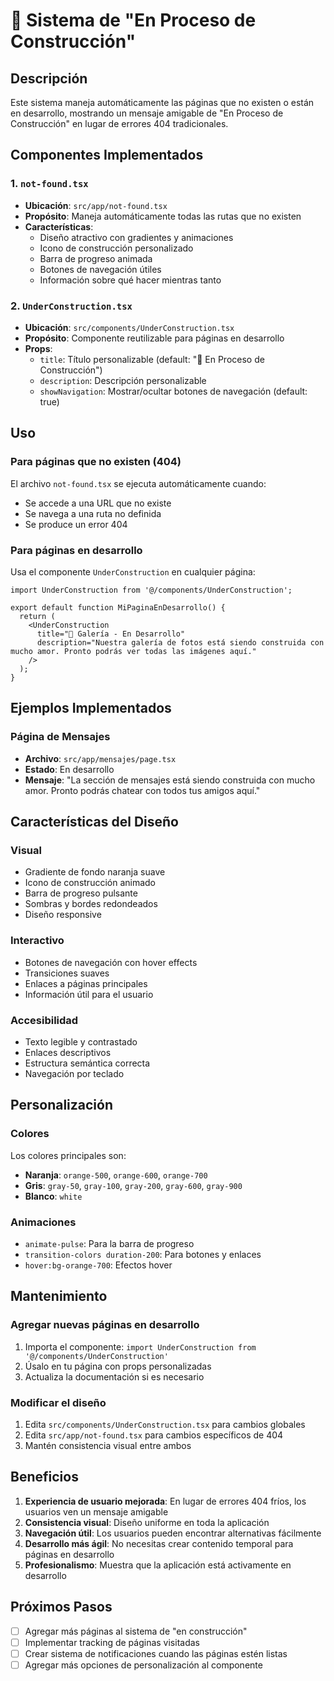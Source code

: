 # 🚧 Sistema de "En Proceso de Construcción"

## Descripción

Este sistema maneja automáticamente las páginas que no existen o están en desarrollo, mostrando un mensaje amigable de "En Proceso de Construcción" en lugar de errores 404 tradicionales.

## Componentes Implementados

### 1. `not-found.tsx`
- **Ubicación**: `src/app/not-found.tsx`
- **Propósito**: Maneja automáticamente todas las rutas que no existen
- **Características**:
  - Diseño atractivo con gradientes y animaciones
  - Icono de construcción personalizado
  - Barra de progreso animada
  - Botones de navegación útiles
  - Información sobre qué hacer mientras tanto

### 2. `UnderConstruction.tsx`
- **Ubicación**: `src/components/UnderConstruction.tsx`
- **Propósito**: Componente reutilizable para páginas en desarrollo
- **Props**:
  - `title`: Título personalizable (default: "🚧 En Proceso de Construcción")
  - `description`: Descripción personalizable
  - `showNavigation`: Mostrar/ocultar botones de navegación (default: true)

## Uso

### Para páginas que no existen (404)
El archivo `not-found.tsx` se ejecuta automáticamente cuando:
- Se accede a una URL que no existe
- Se navega a una ruta no definida
- Se produce un error 404

### Para páginas en desarrollo
Usa el componente `UnderConstruction` en cualquier página:

```tsx
import UnderConstruction from '@/components/UnderConstruction';

export default function MiPaginaEnDesarrollo() {
  return (
    <UnderConstruction 
      title="🎨 Galería - En Desarrollo"
      description="Nuestra galería de fotos está siendo construida con mucho amor. Pronto podrás ver todas las imágenes aquí."
    />
  );
}
```

## Ejemplos Implementados

### Página de Mensajes
- **Archivo**: `src/app/mensajes/page.tsx`
- **Estado**: En desarrollo
- **Mensaje**: "La sección de mensajes está siendo construida con mucho amor. Pronto podrás chatear con todos tus amigos aquí."

## Características del Diseño

### Visual
- Gradiente de fondo naranja suave
- Icono de construcción animado
- Barra de progreso pulsante
- Sombras y bordes redondeados
- Diseño responsive

### Interactivo
- Botones de navegación con hover effects
- Transiciones suaves
- Enlaces a páginas principales
- Información útil para el usuario

### Accesibilidad
- Texto legible y contrastado
- Enlaces descriptivos
- Estructura semántica correcta
- Navegación por teclado

## Personalización

### Colores
Los colores principales son:
- **Naranja**: `orange-500`, `orange-600`, `orange-700`
- **Gris**: `gray-50`, `gray-100`, `gray-200`, `gray-600`, `gray-900`
- **Blanco**: `white`

### Animaciones
- `animate-pulse`: Para la barra de progreso
- `transition-colors duration-200`: Para botones y enlaces
- `hover:bg-orange-700`: Efectos hover

## Mantenimiento

### Agregar nuevas páginas en desarrollo
1. Importa el componente: `import UnderConstruction from '@/components/UnderConstruction'`
2. Úsalo en tu página con props personalizadas
3. Actualiza la documentación si es necesario

### Modificar el diseño
1. Edita `src/components/UnderConstruction.tsx` para cambios globales
2. Edita `src/app/not-found.tsx` para cambios específicos de 404
3. Mantén consistencia visual entre ambos

## Beneficios

1. **Experiencia de usuario mejorada**: En lugar de errores 404 fríos, los usuarios ven un mensaje amigable
2. **Consistencia visual**: Diseño uniforme en toda la aplicación
3. **Navegación útil**: Los usuarios pueden encontrar alternativas fácilmente
4. **Desarrollo más ágil**: No necesitas crear contenido temporal para páginas en desarrollo
5. **Profesionalismo**: Muestra que la aplicación está activamente en desarrollo

## Próximos Pasos

- [ ] Agregar más páginas al sistema de "en construcción"
- [ ] Implementar tracking de páginas visitadas
- [ ] Crear sistema de notificaciones cuando las páginas estén listas
- [ ] Agregar más opciones de personalización al componente
